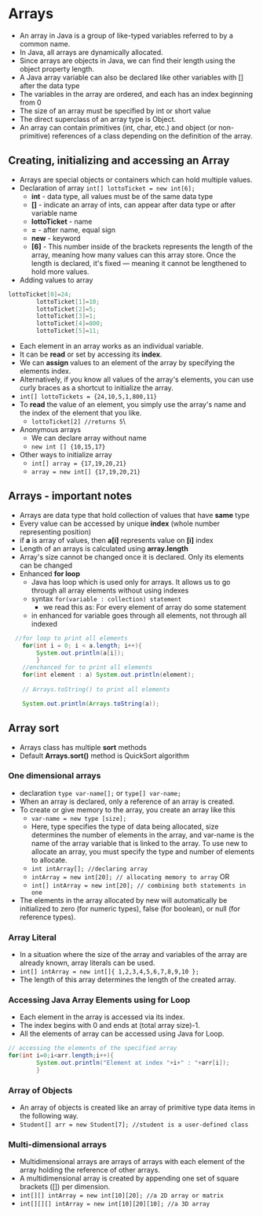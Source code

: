 # Arrays

* An array in Java is a group of like-typed variables referred to by a common name.
* In Java, all arrays are dynamically allocated.
* Since arrays are objects in Java, we can find their length using the object property length.
* A Java array variable can also be declared like other variables with [] after the data type
* The variables in the array are ordered, and each has an index beginning from 0
* The size of an array must be specified by int or short value
* The direct superclass of an array type is Object.
* An array can contain primitives (int, char, etc.) and object (or non-primitive) references of a class depending on the
  definition of the array.

## Creating, initializing and accessing an Array

* Arrays are special objects or containers which can hold multiple values.
* Declaration of array `int[] lottoTicket = new int[6];`
    * **int** - data type, all values must be of the same data type
    * **[]** - indicate an array of ints, can appear after data type or after variable name
    * **lottoTicket**  - name
    * **=** - after name, equal sign
    * **new** - keyword
    * **[6]** - This number inside of the brackets represents the length of the array, meaning how many values can this
      array store. Once the length is declared, it's fixed — meaning it cannot be lengthened to hold more values.
* Adding values to array

```java
lottoTicket[0]=24;
        lottoTicket[1]=10;
        lottoTicket[2]=5;
        lottoTicket[3]=1;
        lottoTicket[4]=800;
        lottoTicket[5]=11;
```

* Each element in an array works as an individual variable.
* It can be **read** or set by accessing its **index**.
* We can **assign** values to an element of the array by specifying the elements index.
* Alternatively, if you know all values of the array's elements, you can use curly braces as a shortcut to initialize
  the array.
* `int[] lottoTickets = {24,10,5,1,800,11}`
* To **read** the value of an element, you simply use the array's name and the index of the element that you like.
    * `lottoTicket[2] //returns 5`\
* Anonymous arrays
  * We can declare array without name
  * `new int [] {10,15,17}`
* Other ways to initialize array
  * `int[] array = {17,19,20,21}`
  * `array = new int[] {17,19,20,21}`

## Arrays - important notes

* Arrays are data type that hold collection of values that have **same** type
* Every value can be accessed by unique **index** (whole number representing position)
* if **a** is array of values, then **a[i]** represents value on **[i]** index
* Length of an arrays is calculated using **array.length**
* Array's size cannot be changed once it is declared. Only its elements can be changed
* Enhanced **for loop**
  * Java has loop which is used only for arrays. It allows us to go through all array elements without using indexes
  * syntax `for(variable : collection) statement`
    * we read this as: For every element of array do some statement
  * in enhanced for variable goes through all elements, not through all indexed

```java
  //for loop to print all elements
    for(int i = 0; i < a.length; i++){
        System.out.println(a[i]);
        }
    //enchanced for to print all elements
    for(int element : a) System.out.println(element);
    
    // Arrays.toString() to print all elements

    System.out.println(Arrays.toString(a));
```

## Array sort

* Arrays class has multiple **sort** methods
* Default **Arrays.sort()** method is QuickSort algorithm 

### One dimensional arrays

* declaration `type var-name[];` or `type[] var-name;`
* When an array is declared, only a reference of an array is created.
* To create or give memory to the array, you create an array like this
    * `var-name = new type [size];`
    * Here, type specifies the type of data being allocated, size determines the number of elements in the array, and
      var-name is the name of the array variable that is linked to the array. To use new to allocate an array, you must
      specify the type and number of elements to allocate.
    * `int intArray[]; //declaring array`
    * `intArray = new int[20]; // allocating memory to array` OR
    * `int[] intArray = new int[20]; // combining both statements in one`
* The elements in the array allocated by new will automatically be initialized to zero (for numeric types), false (for
  boolean), or null (for reference types).

### Array Literal

* In a situation where the size of the array and variables of the array are already known, array literals can be used.
* `int[] intArray = new int[]{ 1,2,3,4,5,6,7,8,9,10 }; `
* The length of this array determines the length of the created array.

### Accessing Java Array Elements using for Loop

* Each element in the array is accessed via its index.
* The index begins with 0 and ends at (total array size)-1.
* All the elements of array can be accessed using Java for Loop.

```java
// accessing the elements of the specified array
for(int i=0;i<arr.length;i++){
        System.out.println("Element at index "+i+" : "+arr[i]);
        }
```

### Array of Objects

* An array of objects is created like an array of primitive type data items in the following way.
* `Student[] arr = new Student[7]; //student is a user-defined class`

### Multi-dimensional arrays

* Multidimensional arrays are arrays of arrays with each element of the array holding the reference of other arrays.
* A multidimensional array is created by appending one set of square brackets ([]) per dimension.
* `int[][] intArray = new int[10][20]; //a 2D array or matrix`
* `int[][][] intArray = new int[10][20][10]; //a 3D array`
